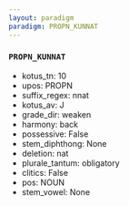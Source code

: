 ```yaml
---
layout: paradigm
paradigm: PROPN_KUNNAT
---
```

### ` PROPN_KUNNAT `


* kotus_tn: 10
* upos: PROPN
* suffix_regex: nnat
* kotus_av: J
* grade_dir: weaken
* harmony: back
* possessive: False
* stem_diphthong: None
* deletion: nat
* plurale_tantum: obligatory
* clitics: False
* pos: NOUN
* stem_vowel: None
